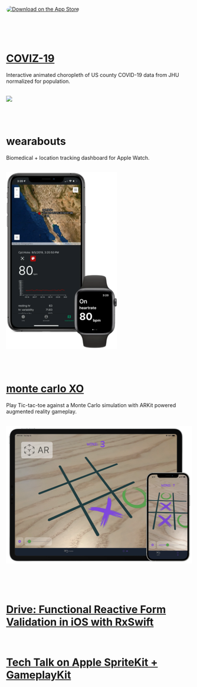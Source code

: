 <a href="https://apps.apple.com/us/developer/scott-orlyck/id1082162815?itsct=apps_box&amp;itscg=30200" style="display: inline-block; overflow: hidden; border-radius: 13px; width: 250px; height: 83px;"><img src="https://tools.applemediaservices.com/api/badges/download-on-the-app-store/black/en-us?size=250x83&h=e25854dde2ab54a85ec52e6c1e429d64" alt="Download on the App Store" style="border-radius: 13px; width: 250px; height: 83px;"></a>

# [COVIZ-19](https://coviz19.dev)

Interactive animated choropleth of US county COVID-19 data from JHU normalized for population.

<br />

<img src="https://raw.githubusercontent.com/ScottORLY/ScottORLY/master/coviz19.gif" width="600"/>

<br /><br />

# wearabouts

Biomedical + location tracking dashboard for Apple Watch.

<br />

<img src="https://raw.githubusercontent.com/ScottORLY/ScottORLY/master/wearabouts.webp" width="300"/>

<br /><br />

# [monte carlo XO](https://montecarloxo.com)

Play Tic-tac-toe against a Monte Carlo simulation with ARKit powered augmented reality gameplay.

<br />

<img src="https://raw.githubusercontent.com/ScottORLY/ScottORLY/master/product.webp" width="600"/>

<br /><br /><br />

# [Drive: Functional Reactive Form Validation in iOS with RxSwift](https://scottorly.github.io/drive-blog/)

<br />

# [Tech Talk on Apple SpriteKit + GameplayKit](https://www.youtube.com/watch?v=uKiiFIixDvE)

